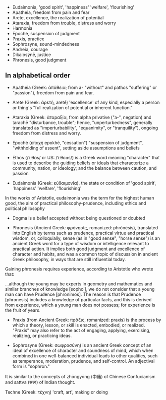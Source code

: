 ---
---


* Eudaimonia, 'good spirit',  'happiness' 'welfare', 'flourishing'
* Apatheia, freedom from pain and fear
* Arete, excellence, the realization of potential
* Ataraxia, freedom from trouble, distress and worry
* Harmonia 
* Epoché, suspension of judgment 
* Praxis, practice 
* Sophrosyne, sound-mindedness 
* Andreía, courage
* Dikaiosýnē, justice 
* Phronesis, good judgment

## In alphabetical order 

* Apatheia (Greek: ἀπάθεια; from a- "without" and pathos "suffering" or "passion"), freedom from pain and fear.

* Arete (Greek: ἀρετή, aretḗ) 'excellence' of any kind, especially a person or thing's "full realization of potential or inherent function."

* Ataraxia (Greek: ἀταραξία, from alpha privative ("a-", negation) and tarachē "disturbance, trouble"; hence, "unperturbedness", generally translated as "imperturbability", "equanimity", or "tranquility"), ongoing freedom from distress and worry. 

* Epoché (ἐποχή epokhē, "cessation") "suspension of judgment", "withholding of assent", setting aside assumptions and beliefs 

* Ethos (/ˈiːθɒs/ or US: /ˈiːθoʊs/) is a Greek word meaning "character" that is used to describe the guiding beliefs or ideals that characterize a community, nation, or ideology; and the balance between caution, and passion

* Eudaimonia (Greek: εὐδαιμονία), the state or condition of 'good spirit',  'happiness' 'welfare', 'flourishing'

In the works of Aristotle, eudaimonia was the term for the highest human good, the aim of practical philosophy-prudence, including ethics and political philosophy

* Dogma is a belief accepted without being questioned or doubted

* Phronesis (Ancient Greek: φρόνησῐς, romanized: phrónēsis), translated into English by terms such as prudence, practical virtue and practical wisdom, or, colloquially, sense (as in "good sense", "horse sense") is an ancient Greek word for a type of wisdom or intelligence relevant to practical action. It implies both good judgment and excellence of character and habits, and was a common topic of discussion in ancient Greek philosophy, in ways that are still influential today.

Gaining phronesis requires experience, according to Aristotle who wrote that:

...although the young may be experts in geometry and mathematics and similar branches of knowledge [sophoi], we do not consider that a young man can have Prudence [phronimos]. The reason is that Prudence [phronesis] includes a knowledge of particular facts, and this is derived from experience, which a young man does not possess; for experience is the fruit of years.

* Praxis (from Ancient Greek: πρᾶξις, romanized: praxis) is the process by which a theory, lesson, or skill is enacted, embodied, or realized. "Praxis" may also refer to the act of engaging, applying, exercising, realizing, or practicing ideas.

* Sophrosyne (Greek: σωφροσύνη) is an ancient Greek concept of an ideal of excellence of character and soundness of mind, which when combined in one well-balanced individual leads to other qualities, such as temperance, moderation, prudence, and self-control. An adjectival form is "sophron." 

It is similar to the concepts of zhōngyōng (中庸) of Chinese Confucianism and sattva (सत्त्व) of Indian thought. 


Techne (Greek: τέχνη) 'craft, art', making or doing 




